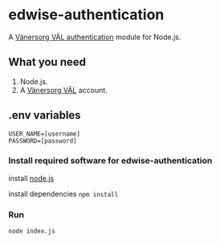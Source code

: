 # edwise-authentication
A [Vänersorg VÄL authentication](http://www.vanersborg.se/utbildningbarnomsorg/grundskola/valvanersborgslarplattform.4.52821050136a06aef543cc22.html) module for Node.js.

## What you need
1. Node.js.
2. A [Vänersorg VÄL](http://www.vanersborg.se/utbildningbarnomsorg/grundskola/valvanersborgslarplattform.4.52821050136a06aef543cc22.html) account.

## .env variables
```
USER_NAME=[username]
PASSWORD=[password]
```

### Install required software for edwise-authentication
install [node.js](https://nodejs.org)

install dependencies ```npm install```

### Run
```
node index.js
```
